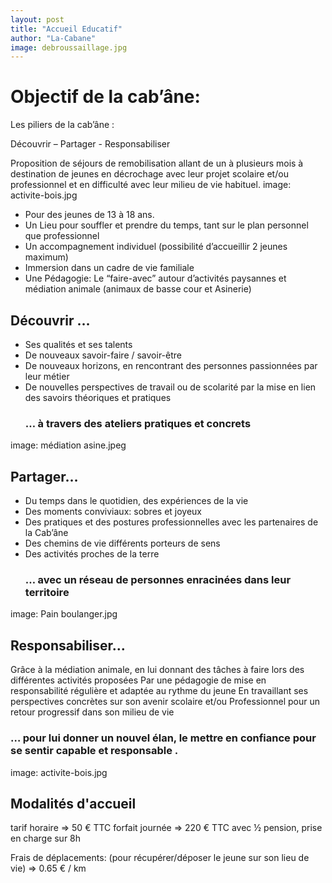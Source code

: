 ```yaml
---
layout: post
title: "Accueil Educatif"
author: "La-Cabane"
image: debroussaillage.jpg
---
```


# Objectif de la cab’âne:
Les piliers de la cab’âne : 

Découvrir – Partager - Responsabiliser

Proposition de séjours de remobilisation allant de un à plusieurs mois à destination de jeunes en décrochage avec leur projet scolaire et/ou professionnel et en difficulté avec leur milieu de vie habituel. 
image: activite-bois.jpg
- Pour des jeunes de 13 à 18 ans.
- Un Lieu pour souffler et prendre du temps, tant sur le plan personnel que professionnel
- Un  accompagnement individuel (possibilité d’accueillir 2 jeunes maximum)
- Immersion dans un cadre de vie familiale 
- Une Pédagogie: Le “faire-avec” autour d’activités paysannes et médiation animale (animaux de basse cour et Asinerie)

## Découvrir …
- Ses qualités et ses talents 
- De nouveaux savoir-faire / savoir-être
- De nouveaux horizons, en rencontrant des personnes passionnées par leur métier
- De nouvelles perspectives de travail ou de scolarité par la mise en lien des savoirs théoriques et pratiques
    ###   … à travers des ateliers pratiques et concrets 
image: médiation asine.jpeg

  ## Partager…
- Du temps dans le quotidien, des expériences de la vie  
- Des moments conviviaux: sobres et joyeux
- Des pratiques et des postures professionnelles avec les partenaires de la Cab’âne
- Des chemins de vie différents porteurs de sens 
- Des activités proches de la terre
     ###    … avec un réseau de personnes enracinées dans leur territoire 
image: Pain boulanger.jpg

## Responsabiliser…

Grâce à la médiation animale,
en lui donnant des tâches à faire lors des différentes activités proposées
Par une pédagogie de mise en responsabilité régulière et adaptée au rythme du jeune
En travaillant ses perspectives concrètes sur son avenir scolaire et/ou Professionnel pour un retour progressif dans son milieu de vie
  ###    … pour lui donner un nouvel élan, le mettre en confiance pour  se sentir capable et responsable .
image: activite-bois.jpg

## Modalités d'accueil
tarif horaire => 50 € TTC
forfait journée => 220 € TTC  avec ½ pension, prise en charge sur 8h

Frais de déplacements: (pour récupérer/déposer le jeune sur son lieu de vie) => 0.65 € / km 




